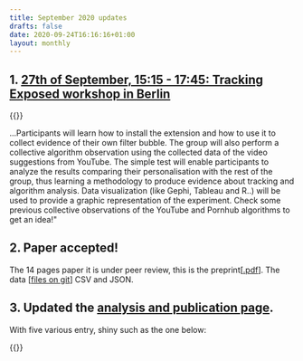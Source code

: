 ```yaml
---
title: September 2020 updates
drafts: false
date: 2020-09-24T16:16:16+01:00
layout: monthly
---
```



## 1. [27th of September, 15:15 - 17:45: Tracking Exposed workshop in Berlin](/news/disruption-lab-workshop-smash-the-filter-bubble/)

{{<entry
    text="The Tracking Exposed collective project empowers users to gain knowledge of tracking and profiling that determine the information we receive in data market and under the influence of proprietary algorithms. In this workshop, we'll introduce the browser extension Youtube.Tracking.Exposed, aimed at the study of YouTube filter bubbles. "
    type="right"
    picture="/images/smashfilter-event-2020.jpg" >}}

...Participants will learn how to install the extension and how to use it to collect evidence of their own filter bubble. The group will also perform a collective algorithm observation using the collected data of the video suggestions from YouTube. The simple test will enable participants to analyze the results comparing their personalisation with the rest of the group, thus learning a methodology to produce evidence about tracking and algorithm analysis. Data visualization (like Gephi, Tableau and R..) will be used to provide a graphic representation of the experiment. Check some previous collective observations of the YouTube and Pornhub algorithms to get an idea!"

## 2. Paper accepted! 

The 14 pages paper it is under peer review, this is the preprint[[.pdf](https://github.com/tracking-exposed/experiments-data/blob/master/wetest1/wetest-paper-submitted-preprint.pdf)]. The data [[files on git](https://github.com/tracking-exposed/experiments-data/tree/master/wetest1)] CSV and JSON.

## 3. Updated the [analysis and publication page](https://facebook.tracking.exposed/analysis-and-publications/).

With five various entry, shiny such as the one below:

{{<resource
    kind="link"
    title="Designing data transparency – ideas from the community"
    description="YourData is openDemocracy’s project to bring more transparency to data use on the web. Personalisation is where websites shows you specific content dependent on data they have about you. Like showing you information about floral dresses because they think you’re a woman, or more articles about Bernie Sanders because you’re viewing from the US. -- this is the opening of YourData initiative from openDemocracy, as Tracking Exposed we partecipated with a few proposals"
    when="September"
    nature="external"
    author="Matthew Linears"
    resource1="Matthew Linears article list"
    resource1href="https://www.opendemocracy.net/en/author/matthew-linares/"
    href="https://www.opendemocracy.net/en/digitaliberties/designing-data-transparency-ideas-from-the-community/">}}

